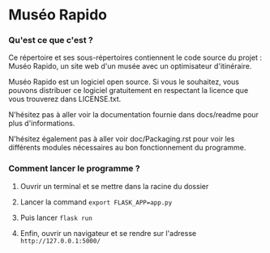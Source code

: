 Muséo Rapido
================================

### Qu'est ce que c'est ? 

Ce répertoire et ses sous-répertoires contiennent le code source du projet : Muséo Rapido, un site web d'un musée avec un optimisateur d'itinéraire.

Muséo Rapido est un logiciel open source. Si vous le souhaitez, vous pouvons distribuer ce logiciel gratuitement en respectant la licence que vous trouverez dans LICENSE.txt.


N'hésitez pas à aller voir la documentation fournie dans docs/readme pour plus d'informations.


N'hésitez également pas à aller voir doc/Packaging.rst pour voir les différents modules nécessaires au bon fonctionnement du programme.


### Comment lancer le programme ?

1. Ouvrir un terminal et se mettre dans la racine du dossier

2. Lancer la command ```export FLASK_APP=app.py```

3. Puis lancer ```flask run```

4. Enfin, ouvrir un navigateur et se rendre sur l'adresse ```http://127.0.0.1:5000/```